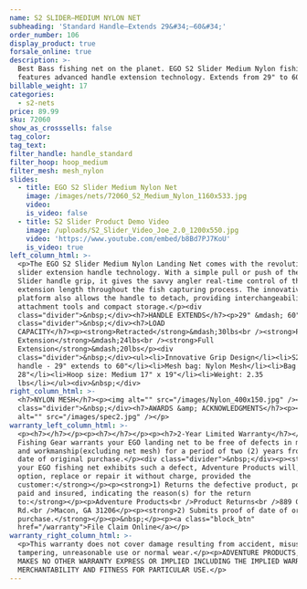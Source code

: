 ```yaml
---
name: S2 SLIDER—MEDIUM NYLON NET
subheading: 'Standard Handle—Extends 29&#34;–60&#34;'
order_number: 106
display_product: true
forsale_online: true
description: >-
  Best Bass fishing net on the planet. EGO S2 Slider Medium Nylon fishing net
  features advanced handle extension technology. Extends from 29" to 60"
billable_weight: 17
categories:
  - s2-nets
price: 89.99
sku: 72060
show_as_crosssells: false
tag_color:
tag_text:
filter_handle: handle_standard
filter_hoop: hoop_medium
filter_mesh: mesh_nylon
slides:
  - title: EGO S2 Slider Medium Nylon Net
    image: /images/nets/72060_S2_Medium_Nylon_1160x533.jpg
    video:
    is_video: false
  - title: S2 Slider Product Demo Video
    image: /uploads/S2_Slider_Video_Joe_2.0_1200x550.jpg
    video: 'https://www.youtube.com/embed/b8Bd7PJ7KoU'
    is_video: true
left_column_html: >-
  <p>The EGO S2 Slider Medium Nylon Landing Net comes with the revolutionary S2
  slider extension handle technology. With a simple pull or push of the S2
  Slider handle grip, it gives the savvy angler real-time control of the handle
  extension length throughout the fish capturing process. The innovative modular
  platform also allows the handle to detach, providing interchangeability of
  attachment tools and compact storage.</p><div
  class="divider">&nbsp;</div><h7>HANDLE EXTENDS</h7><p>29" &mdash; 60"</p><div
  class="divider">&nbsp;</div><h7>LOAD
  CAPACITY</h7><p><strong>Retracted</strong>&mdash;30lbs<br /><strong>Partial
  Extension</strong>&mdash;24lbs<br /><strong>Full
  Extension</strong>&mdash;20lbs</p><div
  class="divider">&nbsp;</div><ul><li>Innovative Grip Design</li><li>S2 Slider
  handle - 29" extends to 60"</li><li>Mesh bag: Nylon Mesh</li><li>Bag depth:
  28"</li><li>Hoop size: Medium 17" x 19"</li><li>Weight: 2.35
  lbs</li></ul><div>&nbsp;</div>
right_column_html: >-
  <h7>NYLON MESH</h7><p><img alt="" src="/images/Nylon_400x150.jpg" /></p><div
  class="divider">&nbsp;</div><h7>AWARDS &amp; ACKNOWLEDGMENTS</h7><p><img
  alt="" src="/images/spec2.jpg" /></p>
warranty_left_column_html: >-
  <p><h7></h7></p><p><h7></h7></p><p><h7>2-Year Limited Warranty</h7></p><p>EGO
  Fishing Gear warrants your EGO landing net to be free of defects in material
  and workmanship(excluding net mesh) for a period of two (2) years from the
  date of original purchase.</p><div class="divider">&nbsp;</div><p><strong>If
  your EGO fishing net exhibits such a defect, Adventure Products will, at its
  option, replace or repair it without charge, provided the
  customer:</strong></p><p><strong>1) Returns the defective product, postage
  paid and insured, indicating the reason(s) for the return
  to:</strong></p><p>Adventure Products<br />Product Returns<br />889 Guy Paine
  Rd.<br />Macon, GA 31206</p><p><strong>2) Submits proof of date of original
  purchase.</strong></p><p>&nbsp;</p><p><a class="block_btn"
  href="/warranty">File Claim Online</a></p>
warranty_right_column_html: >-
  <p>This warranty does not cover damage resulting from accident, misuse, abuse,
  tampering, unreasonable use or normal wear.</p><p>ADVENTURE PRODUCTS, INC.
  MAKES NO OTHER WARRANTY EXPRESS OR IMPLIED INCLUDING THE IMPLIED WARRANTIES OF
  MERCHANTABILITY AND FITNESS FOR PARTICULAR USE.</p>
---
```


